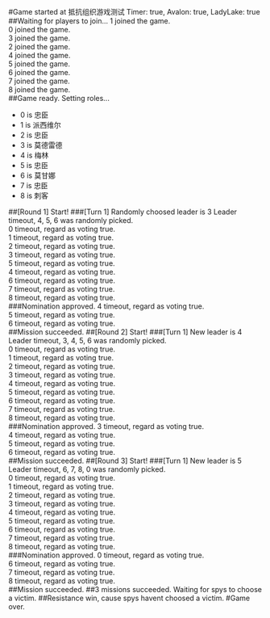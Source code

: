 #Game started at 抵抗组织游戏测试
Timer: true, Avalon: true, LadyLake: true
##Waiting for players to join...
1 joined the game.  
0 joined the game.  
3 joined the game.  
2 joined the game.  
4 joined the game.  
5 joined the game.  
6 joined the game.  
7 joined the game.  
8 joined the game.  
##Game ready. Setting roles...
+ 0 is 忠臣
+ 1 is 派西维尔
+ 2 is 忠臣
+ 3 is 莫德雷德
+ 4 is 梅林
+ 5 is 忠臣
+ 6 is 莫甘娜
+ 7 is 忠臣
+ 8 is 刺客


##[Round 1] Start!
###[Turn 1] Randomly choosed leader is 3
Leader timeout, 4, 5, 6 was randomly picked.  
0 timeout, regard as voting true.  
1 timeout, regard as voting true.  
2 timeout, regard as voting true.  
3 timeout, regard as voting true.  
5 timeout, regard as voting true.  
4 timeout, regard as voting true.  
6 timeout, regard as voting true.  
7 timeout, regard as voting true.  
8 timeout, regard as voting true.  
###Nomination approved.
4 timeout, regard as voting true.  
5 timeout, regard as voting true.  
6 timeout, regard as voting true.  
##Mission succeeded.
##[Round 2] Start!
###[Turn 1] New leader is 4
Leader timeout, 3, 4, 5, 6 was randomly picked.  
0 timeout, regard as voting true.  
1 timeout, regard as voting true.  
2 timeout, regard as voting true.  
3 timeout, regard as voting true.  
4 timeout, regard as voting true.  
5 timeout, regard as voting true.  
6 timeout, regard as voting true.  
7 timeout, regard as voting true.  
8 timeout, regard as voting true.  
###Nomination approved.
3 timeout, regard as voting true.  
4 timeout, regard as voting true.  
5 timeout, regard as voting true.  
6 timeout, regard as voting true.  
##Mission succeeded.
##[Round 3] Start!
###[Turn 1] New leader is 5
Leader timeout, 6, 7, 8, 0 was randomly picked.  
0 timeout, regard as voting true.  
1 timeout, regard as voting true.  
2 timeout, regard as voting true.  
3 timeout, regard as voting true.  
4 timeout, regard as voting true.  
5 timeout, regard as voting true.  
6 timeout, regard as voting true.  
7 timeout, regard as voting true.  
8 timeout, regard as voting true.  
###Nomination approved.
0 timeout, regard as voting true.  
6 timeout, regard as voting true.  
7 timeout, regard as voting true.  
8 timeout, regard as voting true.  
##Mission succeeded.
##3 missions succeeded. Waiting for spys to choose a victim.
##Resistance win, cause spys havent choosed a victim.
#Game over.